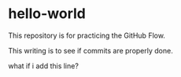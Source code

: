 # hello-world
This repository is for practicing the GitHub Flow.

This writing is to see if commits are properly done.

what if i add this line?
